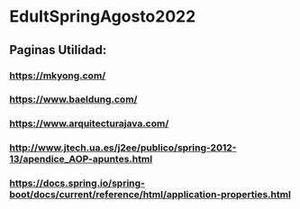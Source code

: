 # EduItSpringAgosto2022

## Paginas Utilidad:

### https://mkyong.com/

### https://www.baeldung.com/

### https://www.arquitecturajava.com/

### http://www.jtech.ua.es/j2ee/publico/spring-2012-13/apendice_AOP-apuntes.html

### https://docs.spring.io/spring-boot/docs/current/reference/html/application-properties.html

